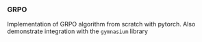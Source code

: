 ### GRPO

Implementation of GRPO algorithm from scratch with pytorch. Also demonstrate integration with the `gymnasium` library
